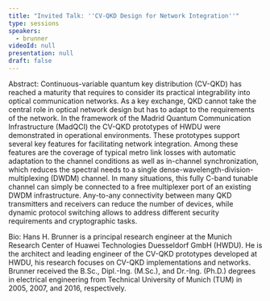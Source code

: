 ```yaml
---
title: "Invited Talk: ''CV-QKD Design for Network Integration''"
type: sessions
speakers:
  - brunner
videoId: null
presentation: null
draft: false
---
```

Abstract: Continuous-variable quantum key distribution (CV-QKD) has reached a maturity that requires to consider its practical integrability into optical communication networks. As a key exchange, QKD cannot take the central role in optical network design but has to adapt to the requirements of the network.
In the framework of the Madrid Quantum Communication Infrastructure (MadQCI) the CV-QKD prototypes of HWDU were demonstrated in operational environments. These prototypes support several key features for facilitating network integration. Among these features are the coverage of typical metro link losses with automatic adaptation to the channel conditions as well as in-channel synchronization, which reduces the spectral needs to a single dense-wavelength-division-multiplexing (DWDM) channel. In many situations, this fully C-band tunable channel can simply be connected to a free multiplexer port of an existing DWDM infrastructure. Any-to-any connectivity between many QKD transmitters and receivers can reduce the number of devices, while dynamic protocol switching allows to address different security requirements and cryptographic tasks.
 
Bio: Hans H. Brunner is a principal research engineer at the Munich Research Center of Huawei Technologies Duesseldorf GmbH (HWDU). He is the architect and leading engineer of the CV-QKD prototypes developed at HWDU, his research focuses on CV-QKD implementations and networks. Brunner received the B.Sc., Dipl.-Ing. (M.Sc.), and Dr.-Ing. (Ph.D.) degrees in electrical engineering from Technical University of Munich (TUM) in 2005, 2007, and 2016, respectively.


<!-- fields to use above: -->
<!-- videoId: "Vfl9pPh6ipI" -->
<!-- presentation: "/slides/invited-MargaridaPereira.pdf" -->
